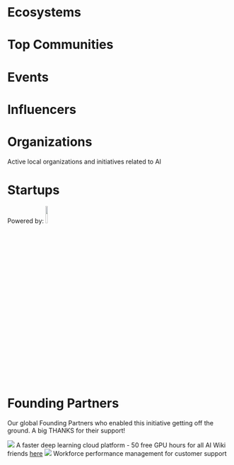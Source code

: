 <!-- TITLE: AI WIKI -->




<div class=status>

</div>

# Ecosystems

<div class=ecosystems>

</div>


# Top Communities
<div class=groups>

</div>

# Events
<div class=events>

</div>

# Influencers
<div class=influencers>

</div>


<!-- WHEN ADDING NEW ORGANIZATIONS PLEASE FOLLOW THIS SCHEMA
#### Organization_Name
Organization_Category
**Organizer:** Name_Of_Organization_Leader
Link_To_Organization's_Website_or_Page
**Description:** Organization's_Description
NOT FOLLOWING THIS SCHEMA WILL RESULT IN INACCURACY IN DATABASE SO BE CAREFUL!
EVERY CHARACTER LIKE # AND * ARE VITAL, SO WE ADVISE YOU TO COPY THE SCHEMA AND JUST FILL IN THE DATA IN POSITION
BETWEEN EVERY ORGANIZATION SCHEMA SHOULD BE BLANK LINE -->

# Organizations
Active local organizations and initiatives related to AI
<div class=organizations>

</div>

# Startups
<div class=logoCB>
Powered by: <a href="https://crunchbase.com/"><img src="/images/Crunchbase_logo.png" style="width:10%;"/></a>
</div>
<div class=startups>

</div>

# Founding Partners

Our global Founding Partners who enabled this initiative getting off the ground. A big THANKS for their support!
<div class=partners>
<span>
    <span>
        <a href="https://peltarion.com/"><img src="/images/peltarion_logotype_horizontal_red.png"></a>
        <span>A faster deep learning cloud platform - 50 free GPU hours for all AI Wiki friends <a         href="https://peltarion.com/signup">here</a></span>
    </span>
    <span>
        <a href="https://ticketless.ai/"><img src="/images/Ticketless_logo.png"  /></a>
        <span>Workforce performance management for customer support</span>
    </span>
</span>
</div>

